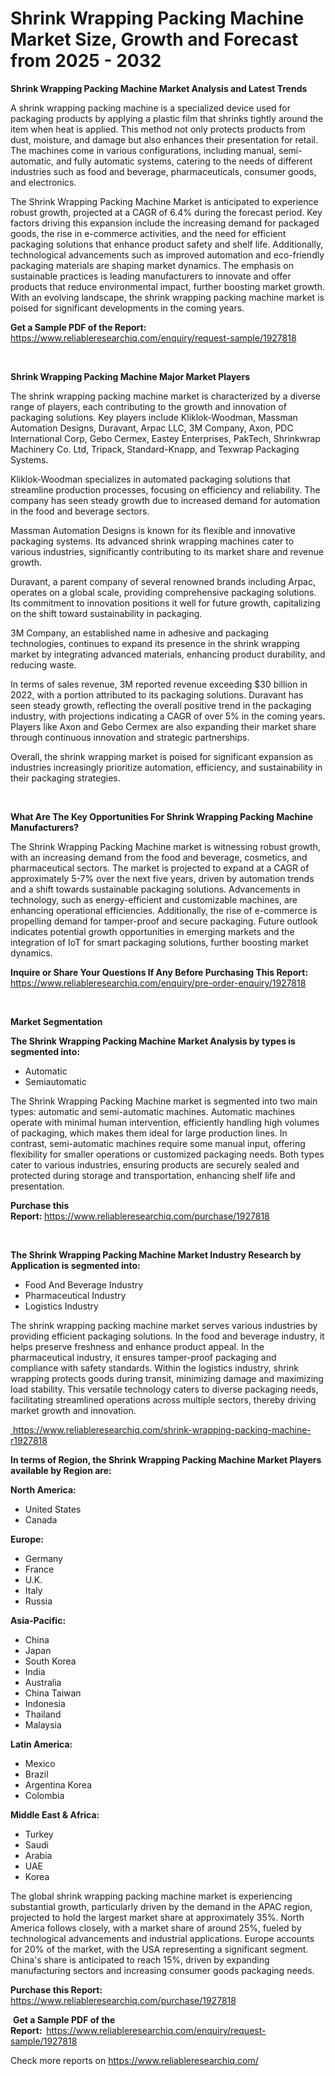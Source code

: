 <p><h1>Shrink Wrapping Packing Machine Market Size, Growth and Forecast from 2025 - 2032</h1></p><p><strong>Shrink Wrapping Packing Machine Market Analysis and Latest Trends</strong></p>
<p><p>A shrink wrapping packing machine is a specialized device used for packaging products by applying a plastic film that shrinks tightly around the item when heat is applied. This method not only protects products from dust, moisture, and damage but also enhances their presentation for retail. The machines come in various configurations, including manual, semi-automatic, and fully automatic systems, catering to the needs of different industries such as food and beverage, pharmaceuticals, consumer goods, and electronics.</p><p>The Shrink Wrapping Packing Machine Market is anticipated to experience robust growth, projected at a CAGR of 6.4% during the forecast period. Key factors driving this expansion include the increasing demand for packaged goods, the rise in e-commerce activities, and the need for efficient packaging solutions that enhance product safety and shelf life. Additionally, technological advancements such as improved automation and eco-friendly packaging materials are shaping market dynamics. The emphasis on sustainable practices is leading manufacturers to innovate and offer products that reduce environmental impact, further boosting market growth. With an evolving landscape, the shrink wrapping packing machine market is poised for significant developments in the coming years.</p></p>
<p><strong>Get a Sample PDF of the Report:&nbsp;</strong> <a href="https://www.reliableresearchiq.com/enquiry/request-sample/1927818?utm_campaign=1141&utm_medium=2&utm_source=Github&utm_content=ia&utm_term=15012025&utm_id=shrink-wrapping-packing-machine">https://www.reliableresearchiq.com/enquiry/request-sample/1927818</a></p>
<p>&nbsp;</p>
<p><strong>Shrink Wrapping Packing Machine Major Market Players</strong></p>
<p><p>The shrink wrapping packing machine market is characterized by a diverse range of players, each contributing to the growth and innovation of packaging solutions. Key players include Kliklok-Woodman, Massman Automation Designs, Duravant, Arpac LLC, 3M Company, Axon, PDC International Corp, Gebo Cermex, Eastey Enterprises, PakTech, Shrinkwrap Machinery Co. Ltd, Tripack, Standard-Knapp, and Texwrap Packaging Systems.</p><p>Kliklok-Woodman specializes in automated packaging solutions that streamline production processes, focusing on efficiency and reliability. The company has seen steady growth due to increased demand for automation in the food and beverage sectors.</p><p>Massman Automation Designs is known for its flexible and innovative packaging systems. Its advanced shrink wrapping machines cater to various industries, significantly contributing to its market share and revenue growth.</p><p>Duravant, a parent company of several renowned brands including Arpac, operates on a global scale, providing comprehensive packaging solutions. Its commitment to innovation positions it well for future growth, capitalizing on the shift toward sustainability in packaging.</p><p>3M Company, an established name in adhesive and packaging technologies, continues to expand its presence in the shrink wrapping market by integrating advanced materials, enhancing product durability, and reducing waste.</p><p>In terms of sales revenue, 3M reported revenue exceeding $30 billion in 2022, with a portion attributed to its packaging solutions. Duravant has seen steady growth, reflecting the overall positive trend in the packaging industry, with projections indicating a CAGR of over 5% in the coming years. Players like Axon and Gebo Cermex are also expanding their market share through continuous innovation and strategic partnerships.</p><p>Overall, the shrink wrapping market is poised for significant expansion as industries increasingly prioritize automation, efficiency, and sustainability in their packaging strategies.</p></p>
<p>&nbsp;</p>
<p><strong>What Are The Key Opportunities For Shrink Wrapping Packing Machine Manufacturers?</strong></p>
<p><p>The Shrink Wrapping Packing Machine market is witnessing robust growth, with an increasing demand from the food and beverage, cosmetics, and pharmaceutical sectors. The market is projected to expand at a CAGR of approximately 5-7% over the next five years, driven by automation trends and a shift towards sustainable packaging solutions. Advancements in technology, such as energy-efficient and customizable machines, are enhancing operational efficiencies. Additionally, the rise of e-commerce is propelling demand for tamper-proof and secure packaging. Future outlook indicates potential growth opportunities in emerging markets and the integration of IoT for smart packaging solutions, further boosting market dynamics.</p></p>
<p><strong>Inquire or Share Your Questions If Any Before Purchasing This Report:</strong> <a href="https://www.reliableresearchiq.com/enquiry/pre-order-enquiry/1927818?utm_campaign=1141&utm_medium=2&utm_source=Github&utm_content=ia&utm_term=15012025&utm_id=shrink-wrapping-packing-machine">https://www.reliableresearchiq.com/enquiry/pre-order-enquiry/1927818</a></p>
<p>&nbsp;</p>
<p><strong>Market Segmentation</strong></p>
<p><strong>The Shrink Wrapping Packing Machine Market Analysis by types is segmented into:</strong></p>
<p><ul><li>Automatic</li><li>Semiautomatic</li></ul></p>
<p><p>The Shrink Wrapping Packing Machine market is segmented into two main types: automatic and semi-automatic machines. Automatic machines operate with minimal human intervention, efficiently handling high volumes of packaging, which makes them ideal for large production lines. In contrast, semi-automatic machines require some manual input, offering flexibility for smaller operations or customized packaging needs. Both types cater to various industries, ensuring products are securely sealed and protected during storage and transportation, enhancing shelf life and presentation.</p></p>
<p><strong>Purchase this Report:&nbsp;</strong><a href="https://www.reliableresearchiq.com/purchase/1927818?utm_campaign=1141&utm_medium=2&utm_source=Github&utm_content=ia&utm_term=15012025&utm_id=shrink-wrapping-packing-machine">https://www.reliableresearchiq.com/purchase/1927818</a></p>
<p>&nbsp;</p>
<p><strong>The Shrink Wrapping Packing Machine Market Industry Research by Application is segmented into:</strong></p>
<p><ul><li>Food And Beverage Industry</li><li>Pharmaceutical Industry</li><li>Logistics Industry</li></ul></p>
<p><p>The shrink wrapping packing machine market serves various industries by providing efficient packaging solutions. In the food and beverage industry, it helps preserve freshness and enhance product appeal. In the pharmaceutical industry, it ensures tamper-proof packaging and compliance with safety standards. Within the logistics industry, shrink wrapping protects goods during transit, minimizing damage and maximizing load stability. This versatile technology caters to diverse packaging needs, facilitating streamlined operations across multiple sectors, thereby driving market growth and innovation.</p></p>
<p><a href="https://www.reliableresearchiq.com/shrink-wrapping-packing-machine-r1927818?utm_campaign=1141&utm_medium=2&utm_source=Github&utm_content=ia&utm_term=15012025&utm_id=shrink-wrapping-packing-machine">&nbsp;https://www.reliableresearchiq.com/shrink-wrapping-packing-machine-r1927818</a></p>
<p><strong>In terms of Region, the Shrink Wrapping Packing Machine Market Players available by Region are:</strong></p>
<p>
    <p> <strong> North America: </strong>
        <ul>
            <li>United States</li>
            <li>Canada</li>
        </ul>
        </p> 
    <p> <strong> Europe: </strong>
        <ul>
            <li>Germany</li>
            <li>France</li>
            <li>U.K.</li>
            <li>Italy</li>
            <li>Russia</li>
        </ul>
        </p> 
    <p> <strong> Asia-Pacific: </strong>
        <ul>
            <li>China</li>
            <li>Japan</li>
            <li>South Korea</li>
            <li>India</li>
            <li>Australia</li>
            <li>China Taiwan</li>
            <li>Indonesia</li>
            <li>Thailand</li>
            <li>Malaysia</li>
        </ul>
        </p> 
    <p> <strong> Latin America: </strong>
        <ul>
            <li>Mexico</li>
            <li>Brazil</li>
            <li>Argentina Korea</li>
            <li>Colombia</li>
        </ul>
        </p> 
    <p> <strong> Middle East & Africa: </strong>
        <ul>
            <li>Turkey</li>
            <li>Saudi</li>
            <li>Arabia</li>
            <li>UAE</li>
            <li>Korea</li>
        </ul>
    </p>
    </p>
<p><p>The global shrink wrapping packing machine market is experiencing substantial growth, particularly driven by the demand in the APAC region, projected to hold the largest market share at approximately 35%. North America follows closely, with a market share of around 25%, fueled by technological advancements and industrial applications. Europe accounts for 20% of the market, with the USA representing a significant segment. China's share is anticipated to reach 15%, driven by expanding manufacturing sectors and increasing consumer goods packaging needs.</p></p>
<p><strong>Purchase this Report: </strong><a href="https://www.reliableresearchiq.com/purchase/1927818?utm_campaign=1141&utm_medium=2&utm_source=Github&utm_content=ia&utm_term=15012025&utm_id=shrink-wrapping-packing-machine">https://www.reliableresearchiq.com/purchase/1927818</a></p>
<p>&nbsp;<strong>Get a Sample PDF of the Report:&nbsp;&nbsp;</strong><a href="https://www.reliableresearchiq.com/enquiry/request-sample/1927818?utm_campaign=1141&utm_medium=2&utm_source=Github&utm_content=ia&utm_term=15012025&utm_id=shrink-wrapping-packing-machine">https://www.reliableresearchiq.com/enquiry/request-sample/1927818</a></p>
<p><strong></strong></p>
<p>Check more reports on <a href="https://www.reliableresearchiq.com/?utm_campaign=1141&utm_medium=2&utm_source=Github&utm_content=ia&utm_term=15012025&utm_id=shrink-wrapping-packing-machine">https://www.reliableresearchiq.com/</a></p>
